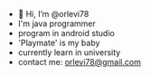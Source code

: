 - 👋 Hi, I’m @orlevi78
- I'm java programmer
- program in android studio
- 'Playmate' is my baby
- currently learn in university
- contact me: orlevi78@gmail.com

<!---
orlevi78/orlevi78 is a ✨ special ✨ repository because its `README.md` (this file) appears on your GitHub profile.
You can click the Preview link to take a look at your changes.
--->

